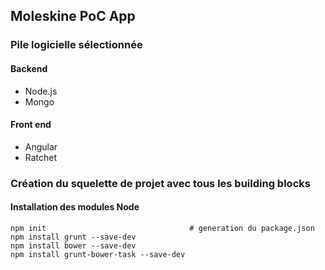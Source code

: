 ## Moleskine PoC App

### Pile logicielle sélectionnée

#### Backend

* Node.js
* Mongo

#### Front end

* Angular
* Ratchet

### Création du squelette de projet avec tous les building blocks

#### Installation des modules Node

```
npm init                                # generation du package.json
npm install grunt --save-dev
npm install bower --save-dev
npm install grunt-bower-task --save-dev
```

